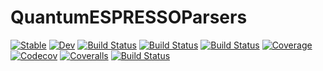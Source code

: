 # QuantumESPRESSOParsers

[![Stable](https://img.shields.io/badge/docs-stable-blue.svg)](https://MineralsCloud.github.io/QuantumESPRESSOParsers.jl/stable)
[![Dev](https://img.shields.io/badge/docs-dev-blue.svg)](https://MineralsCloud.github.io/QuantumESPRESSOParsers.jl/dev)
[![Build Status](https://travis-ci.com/MineralsCloud/QuantumESPRESSOParsers.jl.svg?branch=master)](https://travis-ci.com/MineralsCloud/QuantumESPRESSOParsers.jl)
[![Build Status](https://ci.appveyor.com/api/projects/status/github/MineralsCloud/QuantumESPRESSOParsers.jl?svg=true)](https://ci.appveyor.com/project/MineralsCloud/QuantumESPRESSOParsers-jl)
[![Build Status](https://gitlab.com/MineralsCloud/QuantumESPRESSOParsers.jl/badges/master/build.svg)](https://gitlab.com/MineralsCloud/QuantumESPRESSOParsers.jl/pipelines)
[![Coverage](https://gitlab.com/MineralsCloud/QuantumESPRESSOParsers.jl/badges/master/coverage.svg)](https://gitlab.com/MineralsCloud/QuantumESPRESSOParsers.jl/commits/master)
[![Codecov](https://codecov.io/gh/MineralsCloud/QuantumESPRESSOParsers.jl/branch/master/graph/badge.svg)](https://codecov.io/gh/MineralsCloud/QuantumESPRESSOParsers.jl)
[![Coveralls](https://coveralls.io/repos/github/MineralsCloud/QuantumESPRESSOParsers.jl/badge.svg?branch=master)](https://coveralls.io/github/MineralsCloud/QuantumESPRESSOParsers.jl?branch=master)
[![Build Status](https://api.cirrus-ci.com/github/MineralsCloud/QuantumESPRESSOParsers.jl.svg)](https://cirrus-ci.com/github/MineralsCloud/QuantumESPRESSOParsers.jl)

